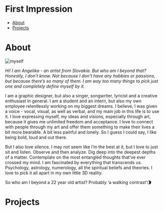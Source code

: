 # First Impression

- [About](#about)
- [Projects](#projects)

# About

![myself](img/girl-looking-camera.png)

*Hi!*
*I am Angelika - an artist from Slovakia. But who am I beyond that? Honestly, I don’t know. Not because I don’t have any hobbies or passions, but because there’s so many of them. I am way too many things to pick just one and completely define myself by it.*

I am a graphic designer, but also a singer, songwriter, lyricist and a creative enthusiast in general. I am a student and an intern, but also my own employee relentlessly working on my biggest dreams. I believe, I was given a voice - vocal, visual, as well as verbal, and my main job in this life is to use it. I love expressing myself, my ideas and visions, especially through art, because it gives me unlimited freedom and acceptance. I love to connect with people through my art and offer them something to make their lives a bit more bearable. A bit less painful and lonely. So I guess I could say, I like being bold, loud and out there.

But I also love silence. I may not seem like I’m the best at it, but I love to just sit and listen. Observe and then analyze. Dig deep into the deepest depths of a matter. Contemplate on the most entangled thoughts that’ve ever crossed my mind. I am fascinated by everything that transcends us. Psychology, astrology, numerology, all the spiritual beliefs and theories. I love to pick it all apart in my own little 3D reality. 

So who am I beyond a 22 year old artist? Probably ‘a walking contrast’🌗


# Projects
